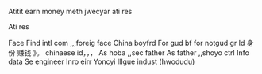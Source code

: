Atitit earn money meth  jwecyar ati res


Ati res

Face
Find intl com ,,,foreig face
China boyfrd
For gud bf for notgud gr
Id 身份 赚钱
》。 chinaese id，，，
As hoba ,,sec  father
As father ,,shoyo ctrl
Info data
Se engineer
Inro eirr
Yoncyi
Illgue indust (hwodudu)

  
